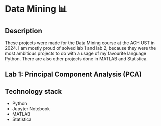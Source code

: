 # Data Mining 📊
## Description
These projects were made for the Data Mining course at the AGH UST in 2024. I am mostly proud of solved lab 1 and lab 2, because they were the most ambitious projects to do with
a usage of my favourite language Python. There are also other projects done in MATLAB and Statistica.

## Lab 1: Principal Component Analysis (PCA)

## Technology stack
- Python <br>
- Jupyter Notebook <br>
- MATLAB <br>
- Statistica <br>
